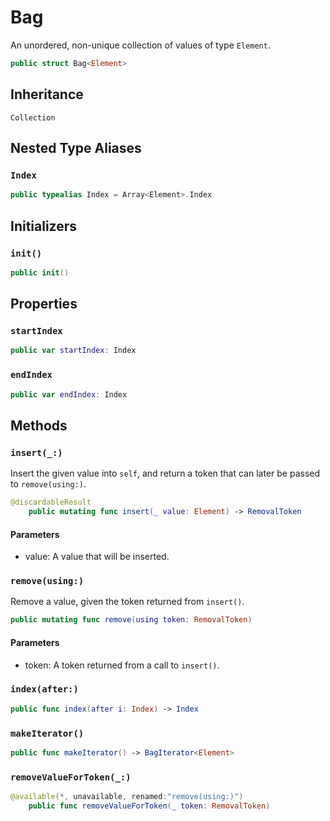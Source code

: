 # Bag

An unordered, non-unique collection of values of type `Element`.

``` swift
public struct Bag<Element> 
```

## Inheritance

`Collection`

## Nested Type Aliases

### `Index`

``` swift
public typealias Index = Array<Element>.Index
```

## Initializers

### `init()`

``` swift
public init() 
```

## Properties

### `startIndex`

``` swift
public var startIndex: Index 
```

### `endIndex`

``` swift
public var endIndex: Index 
```

## Methods

### `insert(_:)`

Insert the given value into `self`, and return a token that can
later be passed to `remove(using:​)`.

``` swift
@discardableResult
	public mutating func insert(_ value: Element) -> RemovalToken 
```

#### Parameters

  - value: A value that will be inserted.

### `remove(using:)`

Remove a value, given the token returned from `insert()`.

``` swift
public mutating func remove(using token: RemovalToken) 
```

> 

#### Parameters

  - token: A token returned from a call to `insert()`.

### `index(after:)`

``` swift
public func index(after i: Index) -> Index 
```

### `makeIterator()`

``` swift
public func makeIterator() -> BagIterator<Element> 
```

### `removeValueForToken(_:)`

``` swift
@available(*, unavailable, renamed:"remove(using:)")
	public func removeValueForToken(_ token: RemovalToken) 
```
